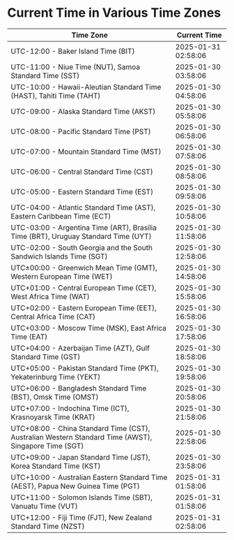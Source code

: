 # Current Time in Various Time Zones

| Time Zone | Current Time |
|-----------|--------------|
| UTC-12:00 - Baker Island Time (BIT) | 2025-01-31 02:58:06 |
| UTC-11:00 - Niue Time (NUT), Samoa Standard Time (SST) | 2025-01-30 03:58:06 |
| UTC-10:00 - Hawaii-Aleutian Standard Time (HAST), Tahiti Time (TAHT) | 2025-01-30 04:58:06 |
| UTC-09:00 - Alaska Standard Time (AKST) | 2025-01-30 05:58:06 |
| UTC-08:00 - Pacific Standard Time (PST) | 2025-01-30 06:58:06 |
| UTC-07:00 - Mountain Standard Time (MST) | 2025-01-30 07:58:06 |
| UTC-06:00 - Central Standard Time (CST) | 2025-01-30 08:58:06 |
| UTC-05:00 - Eastern Standard Time (EST) | 2025-01-30 09:58:06 |
| UTC-04:00 - Atlantic Standard Time (AST), Eastern Caribbean Time (ECT) | 2025-01-30 10:58:06 |
| UTC-03:00 - Argentina Time (ART), Brasília Time (BRT), Uruguay Standard Time (UYT) | 2025-01-30 11:58:06 |
| UTC-02:00 - South Georgia and the South Sandwich Islands Time (SGT) | 2025-01-30 12:58:06 |
| UTC±00:00 - Greenwich Mean Time (GMT), Western European Time (WET) | 2025-01-30 14:58:06 |
| UTC+01:00 - Central European Time (CET), West Africa Time (WAT) | 2025-01-30 15:58:06 |
| UTC+02:00 - Eastern European Time (EET), Central Africa Time (CAT) | 2025-01-30 16:58:06 |
| UTC+03:00 - Moscow Time (MSK), East Africa Time (EAT) | 2025-01-30 17:58:06 |
| UTC+04:00 - Azerbaijan Time (AZT), Gulf Standard Time (GST) | 2025-01-30 18:58:06 |
| UTC+05:00 - Pakistan Standard Time (PKT), Yekaterinburg Time (YEKT) | 2025-01-30 19:58:06 |
| UTC+06:00 - Bangladesh Standard Time (BST), Omsk Time (OMST) | 2025-01-30 20:58:06 |
| UTC+07:00 - Indochina Time (ICT), Krasnoyarsk Time (KRAT) | 2025-01-30 21:58:06 |
| UTC+08:00 - China Standard Time (CST), Australian Western Standard Time (AWST), Singapore Time (SGT) | 2025-01-30 22:58:06 |
| UTC+09:00 - Japan Standard Time (JST), Korea Standard Time (KST) | 2025-01-30 23:58:06 |
| UTC+10:00 - Australian Eastern Standard Time (AEST), Papua New Guinea Time (PGT) | 2025-01-31 01:58:06 |
| UTC+11:00 - Solomon Islands Time (SBT), Vanuatu Time (VUT) | 2025-01-31 01:58:06 |
| UTC+12:00 - Fiji Time (FJT), New Zealand Standard Time (NZST) | 2025-01-31 02:58:06 |
